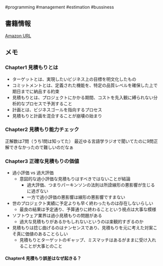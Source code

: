 #programming #management #estimation #bussiness 

## 書籍情報

[Amazon URL](https://www.amazon.co.jp/%E3%82%BD%E3%83%95%E3%83%88%E3%82%A6%E3%82%A7%E3%82%A2%E8%A6%8B%E7%A9%8D%E3%82%8A-%E4%BA%BA%E6%9C%88%E3%81%AE%E6%9A%97%E9%BB%99%E7%9F%A5%E3%82%92%E8%A7%A3%E3%81%8D%E6%98%8E%E3%81%8B%E3%81%99-%E3%82%B9%E3%83%86%E3%82%A3%E3%83%BC%E3%83%96-%E3%83%9E%E3%82%B3%E3%83%8D%E3%83%AB-ebook/dp/B00KR96M6K)

## メモ

### Chapter1 見積もりとは

- ターゲットとは、実現したいビジネス上の目標を明文化したもの
- コミットメントとは、定義された機能を、特定の品質レベルを確保した上で期日までに納品する約束
- 見積もりとは、プロジェクトにかかる期間、コストを先入観に縛られない分析的なプロセスで予測すること
- 計画とは、ビジネスゴールを指向するプロセス
- 見積もりと計画を混合することが崩壊の始まり

###  Chapter2 見積もり能力チェック

正解数は7問（うち1問は知ってた）
最近ゆる言語学ラジオで聞いてたのに9問正解できなかったので難しいのだなぁ

### Chapter3 正確な見積もりの価値

- 過小評価 vs 過大評価
	- 意図的な過小評価な見積もりはすべきではないことが結論
		- 過大評価、つまりパーキンソンの法則は所詮線形の悪影響が生じるに過ぎない
		- 一方で過小評価の悪影響は線形の悪影響ですまない
- 世のプロジェクト実績に予定よりも早く終わったものは存在しないらしい
	- 最良の結果は予定通り、予算通りに終わることという視点は大事な模様
- ソフトウェア業界は過小見積もりの問題がある
	- 過大な見積もりがあるかもしれないというのは楽観的すぎるのか
- 見積もりは捻じ曲げるのはナンセンスであり、見積もりを元に考えた対案こそ真に価値のあることらしい
	- 見積もりとターゲットのギャップ、ミスマッチはあるがままに受け入れることが大事とのこと

#### Chapter4 見積もり誤差はなぜ起きる？


